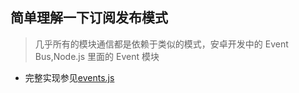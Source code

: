 ## 简单理解一下订阅发布模式

> 几乎所有的模块通信都是依赖于类似的模式，安卓开发中的 Event Bus,Node.js 里面的 Event 模块

* 完整实现参见[events.js](https://github.com/Gozala/events/blob/master/events.js)
